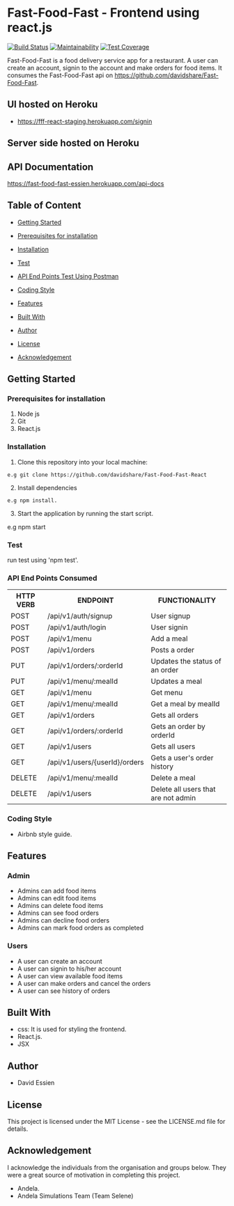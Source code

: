 # Fast-Food-Fast - Frontend using react.js
[![Build Status](https://travis-ci.org/davidshare/Fast-Food-Fast-React.svg?branch=develop)](https://travis-ci.org/davidshare/Fast-Food-Fast-React)
[![Maintainability](https://api.codeclimate.com/v1/badges/20a424b4b4eae141ebea/maintainability)](https://codeclimate.com/github/davidshare/Fast-Food-Fast-React/maintainability)
[![Test Coverage](https://api.codeclimate.com/v1/badges/20a424b4b4eae141ebea/test_coverage)](https://codeclimate.com/github/davidshare/Fast-Food-Fast-React/test_coverage)

Fast-Food-Fast is a food delivery service app for a restaurant. A user can create an account, signin to the account and make orders for food items. It consumes the Fast-Food-Fast api on https://github.com/davidshare/Fast-Food-Fast.

## UI hosted on Heroku
* https://fff-react-staging.herokuapp.com/signin

## Server side hosted on Heroku


## API Documentation
https://fast-food-fast-essien.herokuapp.com/api-docs

## Table of Content
 * [Getting Started](#getting-started)

 * [Prerequisites for installation](#Prerequisites)
 
 * [Installation](#installation)

 * [Test](#test)
 
 * [ API End Points Test Using Postman](#api-end-points)

 * [Coding Style](#coding-style)
 
 * [Features](#features)
 
 * [Built With](#built-with)
 
 * [Author](#author)

 * [License](#lincense)

 * [Acknowledgement](#acknowledgement)

## Getting Started

### Prerequisites for installation
1. Node js
3. Git
4. React.js

### Installation
1. Clone this repository into your local machine:
```
e.g git clone https://github.com/davidshare/Fast-Food-Fast-React
```
2. Install dependencies 
```
e.g npm install.
```
3. Start the application by running the start script.

e.g npm start

### Test
run test using 'npm test'.

### API End Points Consumed

<table>
<tr><th>HTTP VERB</th><th>ENDPOINT</th><th>FUNCTIONALITY</th></tr>

<tr><td>POST</td> <td>/api/v1/auth/signup</td>  <td>User signup</td></tr>

<tr><td>POST</td> <td>/api/v1/auth/login</td>  <td>User signin</td></tr>

<tr><td>POST</td> <td>/api/v1/menu</td>  <td>Add a meal</td></tr>

<tr><td>POST</td> <td>/api/v1/orders</td>  <td>Posts a order</td></tr>

<tr><td>PUT</td> <td>/api/v1/orders/:orderId</td>  <td>Updates the status of an order</td></tr>

<tr><td>PUT</td> <td>/api/v1/menu/:mealId</td>  <td>Updates a meal</td></tr>

<tr><td>GET</td> <td>/api/v1/menu</td>  <td>Get menu</td></tr>

<tr><td>GET</td> <td>/api/v1/menu/:mealId</td>  <td>Get a meal by mealId</td></tr>

<tr><td>GET</td> <td>/api/v1/orders</td>  <td>Gets all orders</td></tr>

<tr><td>GET</td> <td>/api/v1/orders/:orderId</td>  <td>Gets an order by orderId</td></tr>

<tr><td>GET</td> <td>/api/v1/users</td>  <td>Gets all users</td></tr>

<tr><td>GET</td> <td>/api/v1/users/{userId}/orders</td>  <td>Gets a user's order history</td></tr>

<tr><td>DELETE</td> <td>/api/v1/menu/:mealId</td> <td>Delete a meal</td></tr>

<tr><td>DELETE</td> <td>/api/v1/users</td>  <td>Delete all users that are not admin</td></tr>
 
</table>

### Coding Style
* Airbnb style guide. 

## Features

 ### Admin
 * Admins can add food items
 * Admins can edit food items
 * Admins can delete food items
 * Admins can see food orders
 * Admins can decline food orders
 * Admins can mark food orders as completed

 ### Users
 * A user can create an account
 * A user can signin to his/her account
 * A user can view available food items
 * A user can make orders and cancel the orders
 * A user can see history of orders
 

## Built With
* css: It is used for styling the frontend.
* React.js.
* JSX


## Author
* David Essien

## License
This project is licensed under the MIT License - see the LICENSE.md file for details.

## Acknowledgement
I acknowledge the individuals from the organisation and groups below. They were a great source of motivation in completing this project.
* Andela.
* Andela Simulations Team (Team Selene)
